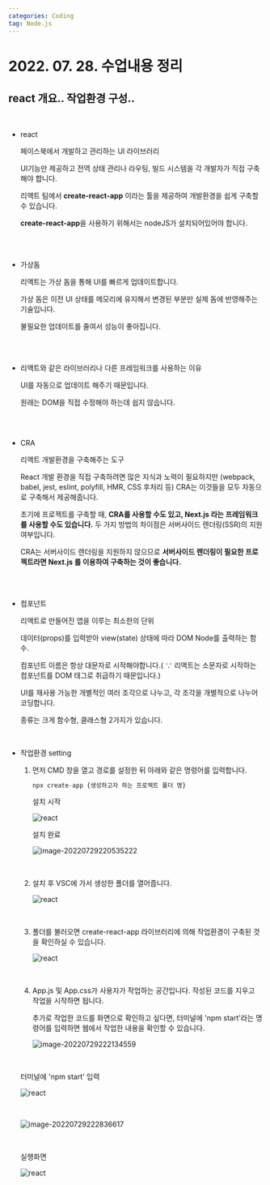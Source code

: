 ```yaml
---
categories: Coding	
tag: Node.js
---
```




# 2022. 07. 28. 수업내용 정리 #

## react 개요.. 작업환경 구성.. 

<br>

* react

  페이스북에서 개발하고 관리하는 UI 라이브러리<br>

  UI기능만 제공하고 전역 상태 관리나 라우팅, 빌드 시스템을 각 개발자가 직접 구축해야 합니다.<br>

  리액트 팀에서 **create-react-app** 이라는 툴을 제공하여 개발환경을 쉽게 구축할 수 있습니다.

  **create-react-app**을 사용하기 위해서는 nodeJS가 설치되어있어야 합니다.

  <br><br>

* 가상돔

  리액트는 가상 돔을 통해 UI를 빠르게 업데이트합니다.<br>

  가상 돔은 이전 UI 상태를 메모리에 유지해서 변경된 부분만 실제 돔에 반영해주는 기술입니다.<br>

  불필요한 업데이트를 줄여서 성능이 좋아집니다.

  <br><br>

* 리액트와 같은 라이브러리나 다른 프레임워크를 사용하는 이유

  UI를 자동으로 업데이트 해주기 때문입니다.<br>

  원래는 DOM을 직접 수정해야 하는데 쉽지 않습니다.

  <br><br>

* CRA

  리액트 개발환경을 구축해주는 도구<br>

  React 개발 환경을 직접 구축하려면 많은 지식과 노력이 필요하지만 (webpack, babel, jest, eslint, polyfill, HMR, CSS 후처리 등) CRA는 이것들을 모두 자동으로 구축해서 제공해줍니다.<br>

  초기에 프로젝트를 구축할 때, **CRA를 사용할 수도 있고, Next.js 라는 프레임워크를 사용할 수도 있습니다.** 두 가지 방법의 차이점은 서버사이드 렌더링(SSR)의 지원 여부입니다.<br>

  CRA는 서버사이드 렌더링을 지원하지 않으므로 **서버사이드 렌더링이 필요한 프로젝트라면 Next.js 를 이용하여 구축하는 것이 좋습니다.**

  <br><br>

* 컴포넌트

  리액트로 만들어진 앱을 이루는 최소한의 단위<br>

  데이터(props)를 입력받아 view(state) 상태에 따라 DOM Node를 출력하는 함수.<br>

  컴포넌트 이름은 항상 대문자로 시작해야합니다.( ∵ 리액트는 소문자로 시작하는 컴포넌트를 DOM 태그로 취급하기 때문입니다.)<br>

  UI를 재사용 가능한 개별적인 여러 조각으로 나누고, 각 조각을 개별적으로 나누어 코딩합니다.<br>

  종류는 크게 함수형, 클래스형 2가지가 있습니다.<br>

  <br>

* 작업환경 setting

  1. 먼저 CMD 창을 열고 경로를 설정한 뒤 아래와 같은 명령어를 입력합니다.

     ```javascript
     npx create-app {생성하고자 하는 프로젝트 폴더 명}
     ```

     설치 시작

     ![react](../../images/2022-07-29-class07(react)/react-16590997614844.png)

     설치 완료

     ![image-20220729220535222](../../images/2022-07-29-class07(react)/image-20220729220535222.png)

     <br>

  2. 설치 후 VSC에 가서 생성한 폴더를 열어줍니다.

     ![react](../../images/2022-07-29-class07(react)/react-16591002181066.png)

     <br>

  3. 폴더를 불러오면 create-react-app 라이브러리에 의해 작업환경이 구축된 것을 확인하실 수 있습니다.

     ![react](../../images/2022-07-29-class07(react)/react-16591005794658.png)

     <br>

  4. App.js 및 App.css가 사용자가 작업하는 공간입니다.  작성된 코드를 지우고 작업을 시작하면 됩니다. 

     추가로 작업한 코드를 화면으로 확인하고 싶다면, 터미널에 'npm start'라는 명령어를 입력하면 웹에서 작업한 내용을 확인할 수 있습니다.

     ![image-20220729222134559](../../images/2022-07-29-class07(react)/image-20220729222134559.png)

  <br>

  터미널에 'npm start' 입력

  ![react](../../images/2022-07-29-class07(react)/react-165910122709310.png)

  <br>

  ![image-20220729222836617](../../images/2022-07-29-class07(react)/image-20220729222836617.png)

  <br>

  실행화면

  ![react](../../images/2022-07-29-class07(react)/react-165910125705512.png)

  

  